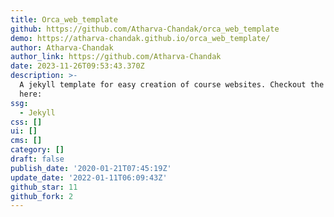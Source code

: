 ```yaml
---
title: Orca_web_template
github: https://github.com/Atharva-Chandak/orca_web_template
demo: https://atharva-chandak.github.io/orca_web_template/
author: Atharva-Chandak
author_link: https://github.com/Atharva-Chandak
date: 2023-11-26T09:53:43.370Z
description: >-
  A jekyll template for easy creation of course websites. Checkout the template
  here:
ssg:
  - Jekyll
css: []
ui: []
cms: []
category: []
draft: false
publish_date: '2020-01-21T07:45:19Z'
update_date: '2022-01-11T06:09:43Z'
github_star: 11
github_fork: 2
---
```

